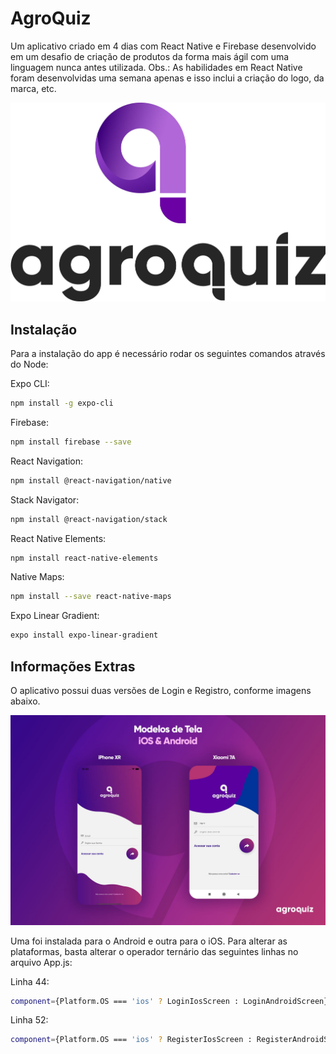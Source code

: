 # AgroQuiz

Um aplicativo criado em 4 dias com React Native e Firebase desenvolvido em um desafio de criação de produtos da forma mais ágil com uma linguagem nunca antes utilizada. Obs.: As habilidades em React Native foram desenvolvidas uma semana apenas e isso inclui a criação do logo, da marca, etc. 

![alt text](https://raw.githubusercontent.com/swappin/agroquiz/master/files/agroquiz_arte_white.jpg?raw=true)


## Instalação

Para a instalação do app é necessário rodar os seguintes comandos através do Node:


Expo CLI: 
```bash
npm install -g expo-cli
```

Firebase: 
```bash
npm install firebase --save
```

React Navigation: 
```bash
npm install @react-navigation/native
```

Stack Navigator:

```bash
npm install @react-navigation/stack
```

React Native Elements: 
```bash
npm install react-native-elements
```

Native Maps: 
```bash
npm install --save react-native-maps
```

Expo Linear Gradient: 
```bash
expo install expo-linear-gradient
```

## Informações Extras

O aplicativo possui duas versões de Login e Registro, conforme imagens abaixo. 


![alt text](https://raw.githubusercontent.com/swappin/agroquiz/master/files/models.jpg?raw=true) 

Uma foi instalada para o Android e outra para o iOS. Para alterar as plataformas, basta alterar o operador ternário das seguintes linhas no arquivo App.js:



Linha 44: 
```bash
component={Platform.OS === 'ios' ? LoginIosScreen : LoginAndroidScreen}
```

Linha 52: 
```bash
component={Platform.OS === 'ios' ? RegisterIosScreen : RegisterAndroidScreen }
```
